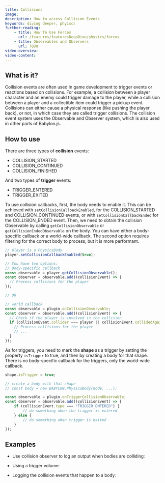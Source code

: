 ```yaml
---
title: Collisions
image: 
description: How to access Collision Events
keywords: diving deeper, phyiscs
further-reading:
    - title: How To Use Forces
      url: /features/featuresDeepDive/physics/forces
    - title: Observables and Observers
      url: TODO 
video-overview:
video-content:
---
```


## What is it?

Collision events are often used in game development to trigger events or reactions based on collisions. For example, a collision between a player character and an enemy could trigger damage to the player, while a collision between a player and a collectible item could trigger a pickup event. Collisions can either cause a physical response (like pushing the player back), or not, in which case they are called trigger collisions. The collision event system uses the Observable and Observer system, which is also used in other parts of Babylon.js.

## How to use

There are three types of **collision** events:
- COLLISION_STARTED
- COLLISION_CONTINUED
- COLLISION_FINISHED
  
And two types of **trigger** events:
- TRIGGER_ENTERED
- TRIGGER_EXITED

To use collision callbacks, first, the body needs to enable it. This can be achieved with `setCollisionCallbackEnabled`, for the COLLISION_STARTED and COLLISION_CONTINUED events, or with `setCollisionCallbackEnded` for the COLLISION_ENDED event. Then, we need to obtain the collision Observable by calling `getCollisionObservable` or `getCollisionEndedObservable` on the body. You can have either a body-specific callback or a world-wide callback. The second option requires filtering for the correct body to process, but it is more performant.

```javascript
// player is a PhysicsBody 
player.setCollisionCallbackEnabled(true);

// You have two options:
// Body-specific callback
const observable = player.getCollisionObservable();
const observer = observable.add((collisionEvent) => {
  // Process collisions for the player
});

// OR

// world callback
const observable = plugin.onCollisionObservable;
const observer = observable.add((collisionEvent) => {
  // Check if the player is involved in the collision
  if (collisionEvent.collider === player || collisionEvent.collidedAgainst === player) {
    // Process collisions for the player
    // ...
  } 
});
```
As for triggers, you need to mark the **shape** as a trigger by setting the property `isTrigger` to true, and then by creating a body for that shape. There is no body-specific callback for the triggers, only the world-wide callback.

```javascript
shape.isTrigger = true;

// create a body with that shape
// const body = new BABYLON.PhysicsBody(node, ...);

const observable = plugin.onTriggerCollisionObservable;
const observer = observable.add((collisionEvent) => {
    if (collisionEvent.type === "TRIGGER_ENTERED") {
        // do something when the trigger is entered
    } else {
        // do something when trigger is exited
    }
});
```

## Examples

- Use collision observer to log an output when bodies are colliding: <Playground id="#7JI3E8#1" title="Collision observers" description="Use collision observer to log an output when bodies are colliding"/>

- Using a trigger volume: <Playground id="#M0C2X5#1" title="Triggers" description="Using a trigger volume" />

- Logging the collision events that happen to a body: <Playground id="#Z8HTUN#613" title="Collision events" description="Logging the collision events that happen to a body"/>

